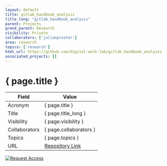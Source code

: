 ```yaml
---
layout: default
title: gitlab_handbook_analysis
title_long: "gitlab_handbook_analysis"
parent: Projects
grand_parent: Research
visibility: Private
collaborators: ['julianprester']
area: research
topics: ['research']
html_url: https://github.com/digital-work-lab/gitlab_handbook_analysis
associated_projects: []
---
```


# { page.title }

Field               | Value
------------------- | ----------------------------------
Acronym             | { page.title }
Title               | { page.title_long }
Visibility          | { page.visibility }
Collaborators       | { page.collaborators }
Topics              | { page.topics }
URL                 | [Repository Link](https://github.com/digital-work-lab/gitlab_handbook_analysis)

[![Request Access](https://img.shields.io/badge/Request-Access-blue?style=for-the-badge)](https://github.com/digital-work-lab/gitlab_handbook_analysis/issues/new?assignees=geritwagner&labels=access+request&template=request-repo-access.md&title=%5BAccess+Request%5D+Request+for+access+to+repository)


